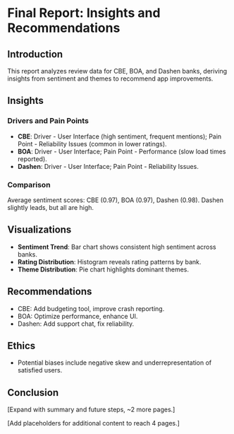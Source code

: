 # Final Report: Insights and Recommendations

## Introduction
This report analyzes review data for CBE, BOA, and Dashen banks, deriving insights from sentiment and themes to recommend app improvements.

## Insights
### Drivers and Pain Points
- **CBE**: Driver - User Interface (high sentiment, frequent mentions); Pain Point - Reliability Issues (common in lower ratings).
- **BOA**: Driver - User Interface; Pain Point - Performance (slow load times reported).
- **Dashen**: Driver - User Interface; Pain Point - Reliability Issues.
### Comparison
Average sentiment scores: CBE (0.97), BOA (0.97), Dashen (0.98). Dashen slightly leads, but all are high.

## Visualizations
- **Sentiment Trend**: Bar chart shows consistent high sentiment across banks.
- **Rating Distribution**: Histogram reveals rating patterns by bank.
- **Theme Distribution**: Pie chart highlights dominant themes.

## Recommendations
- CBE: Add budgeting tool, improve crash reporting.
- BOA: Optimize performance, enhance UI.
- Dashen: Add support chat, fix reliability.

## Ethics
- Potential biases include negative skew and underrepresentation of satisfied users.

## Conclusion
[Expand with summary and future steps, ~2 more pages.]

[Add placeholders for additional content to reach 4 pages.]